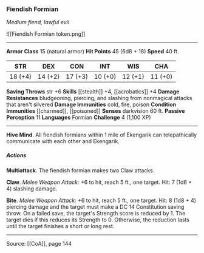 ### Fiendish Formian
_Medium fiend, lawful evil_

![[Fiendish Formian token.png]]


---

**Armor Class** 15 (natural armor)
**Hit Points** 45 (6d8 + 18)
**Speed** 40 ft.

| STR     | DEX     | CON     | INT     | WIS     | CHA     |
|---------|---------|---------|---------|---------|---------|
| 18 (+4) | 14 (+2) | 17 (+3) | 10 (+0) | 12 (+1) | 11 (+0) |

**Saving Throws** str +6
**Skills** [[stealth]] +4, [[acrobatics]] +4
**Damage Resistances** bludgeoning, piercing, and slashing from nonmagical attacks that aren't silvered
**Damage Immunities** cold, fire, poison
**Condition Immunities** [[charmed]], [[poisoned]]
**Senses** darkvision 60 ft.
**Passive Perception** 11
**Languages** Formian
**Challenge** 4 (1,100 XP)

---

**Hive Mind**. All fiendish formians within 1 mile of Ekengarik can telepathically communicate with each other and Ekengarik.

##### Actions
**Multiattack**. The fiendish formian makes two Claw attacks.

**Claw**. _Melee Weapon Attack:_ +6 to hit, reach 5 ft., one target. Hit: 7 (1d6 + 4) slashing damage.

**Bite**. _Melee Weapon Attack:_ +6 to hit, reach 5 ft., one target. Hit: 8 (1d8 + 4) piercing damage and the target must make a DC 14 Constitution saving throw. On a failed save, the target's Strength score is reduced by 1. The target dies if this reduces its Strength to 0. Otherwise, the reduction lasts until the target finishes a short or long rest.


---

Source: [[CoA]], page 144